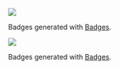 <img src="https://img.shields.io/badge/React-20232A?style=for-the-badge&logo=react&logoColor=61DAFB" />
<p>Badges generated with <a href="https://badges-seven.vercel.app" target="_blank">Badges</a>.</p>
<img src="https://img.shields.io/badge/React-20232A?style=for-the-badge&logo=react&logoColor=61DAFB" />
<p>Badges generated with <a href="https://badges-seven.vercel.app" target="_blank">Badges</a>.</p>




